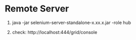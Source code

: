 Remote Server
=============

1. java -jar selenium-server-standalone-x.xx.x.jar -role hub

2. check:
http://localhost:444/grid/console